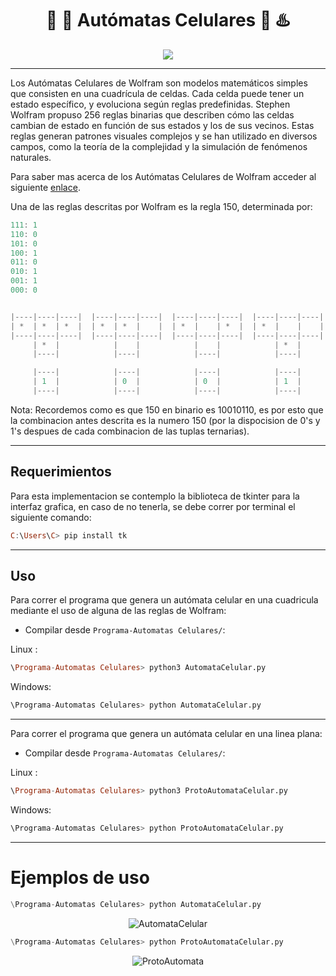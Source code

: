 <div align="center">

# 🦾 🤖 **Autómatas Celulares** 🔬 ♨️


</div>


<div align="center">

[![](https://media.giphy.com/media/v1.Y2lkPTc5MGI3NjExd2FhbWdrMjE1cXBqMzd0YTRjeHlzcG56N3RvZnF3a3ZheGd6bXRzYyZlcD12MV9pbnRlcm5hbF9naWZfYnlfaWQmY3Q9Zw/pIMlKqgdZgvo4/giphy.gif)](https://www.youtube.com/watch?v=ugGN_Z1jPoM)

</div>


---
Los Autómatas Celulares de Wolfram son modelos matemáticos simples que consisten en una cuadrícula de celdas. Cada celda puede tener un estado específico, y evoluciona según reglas predefinidas. Stephen Wolfram propuso 256 reglas binarias que describen cómo las celdas cambian de estado en función de sus estados y los de sus vecinos. Estas reglas generan patrones visuales complejos y se han utilizado en diversos campos, como la teoría de la complejidad y la simulación de fenómenos naturales.

Para saber mas acerca de los Autómatas Celulares de Wolfram acceder al siguiente [enlace](https://mathworld.wolfram.com/ElementaryCellularAutomaton.html).

Una de las reglas descritas por Wolfram es la regla 150, determinada por:

```Haskell
111: 1
110: 0
101: 0
100: 1
011: 0
010: 1
001: 1
000: 0
```

```Rust

|----|----|----|  |----|----|----|  |----|----|----|  |----|----|----|  |----|----|----|  |----|----|----|  |----|----|----|  |----|----|----|  
| *  | *  | *  |  | *  | *  |    |  | *  |    | *  |  | *  |    |    |  |    | *  | *  |  |    | *  |    |  |    |    | *  |  |    |    |    |  
|----|----|----|  |----|----|----|  |----|----|----|  |----|----|----|  |----|----|----|  |----|----|----|  |----|----|----|  |----|----|----|
     | *  |            |    |            |    |            | *  |            |    |            | *  |            | *  |            |    |              
     |----|            |----|            |----|            |----|            |----|            |----|            |----|            |----|       

     |----|            |----|            |----|            |----|            |----|            |----|            |----|            |----|  
     | 1  |            | 0  |            | 0  |            | 1  |            | 0  |            | 1  |            | 1  |            | 0  |              
     |----|            |----|            |----|            |----|            |----|            |----|            |----|            |----|

```

Nota: Recordemos como es que 150 en binario es 10010110, es por esto que la combinacion antes descrita es la numero 150 (por la dispocision de 0's y 1's despues de cada combinacion de las tuplas ternarias).

-----

## **Requerimientos**

Para esta implementacion se contemplo la biblioteca de tkinter para la interfaz grafica, en caso de no tenerla, se
debe correr por terminal el siguiente comando:

```Haskell
C:\Users\C> pip install tk
```


------


## **Uso**

Para correr el programa que genera un autómata celular en una cuadricula mediante el uso de alguna de las reglas de Wolfram:
- Compilar desde `Programa-Automatas Celulares/`:

Linux  : 

```Haskell
\Programa-Automatas Celulares> python3 AutomataCelular.py
```

Windows:  

```Python
\Programa-Automatas Celulares> python AutomataCelular.py
```

----

Para correr el programa que genera un autómata celular en una linea plana:
- Compilar desde `Programa-Automatas Celulares/`:

Linux  : 

```Haskell
\Programa-Automatas Celulares> python3 ProtoAutomataCelular.py
```

Windows:  

```Python
\Programa-Automatas Celulares> python ProtoAutomataCelular.py
```

----

# **Ejemplos de uso**

```Julia
\Programa-Automatas Celulares> python AutomataCelular.py
```

<div align="center">

![AutomataCelular](./../Media/AutomataCelular.gif)

</div>


```Julia
\Programa-Automatas Celulares> python ProtoAutomataCelular.py
```

<div align="center">

![ProtoAutomata](./../Media/ProtoAutomata.gif)

</div>
